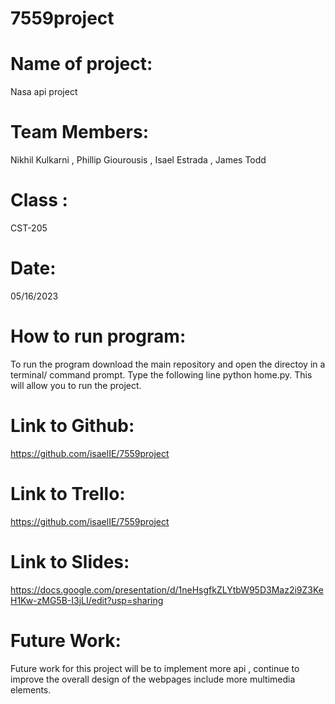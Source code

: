 # 7559project
# Name of project: 
Nasa api project
# Team Members: 
Nikhil Kulkarni , Phillip Giourousis , Isael Estrada , James Todd
# Class : 
CST-205
# Date: 
05/16/2023
# How to run program: 
To run the program download the main repository and open the directoy in a terminal/ command prompt. Type the following line python home.py. This will allow you to run the project.
# Link to Github:
https://github.com/isaelIE/7559project 
# Link to Trello:
https://github.com/isaelIE/7559project
# Link to Slides:
https://docs.google.com/presentation/d/1neHsgfkZLYtbW95D3Maz2i9Z3KeH1Kw-zMG5B-I3jLI/edit?usp=sharing
# Future Work: 
Future work for this project will be to implement more api , continue to improve the overall design of the webpages include more multimedia elements.



 
